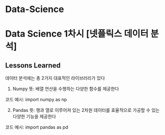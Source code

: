 # Data-Science

# Data Science 1차시 [넷플릭스 데이터 분석]






## Lessons Learned

데이터 분석에는 총 2가지 대표적인 라이브러리가 있다
   1. Numpy
 뜻: 배열 연산을 수행하는 다양한 함수를 제공한다  
   
   코드 예시: import numpy as np
 
  2. Pandas
 뜻: 행과 열로 이루어져 있는 2차원 데이터를 효율적으로 가공할 수 있는 다양한 기능을 제공한다
  
  코드 예시: import pandas as pd


